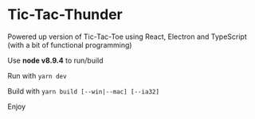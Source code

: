 # Tic-Tac-Thunder

Powered up version of Tic-Tac-Toe using React, Electron and TypeScript (with a bit of functional programming)

Use **node v8.9.4** to run/build

Run with ```yarn dev```

Build with ```yarn build [--win|--mac] [--ia32]```

Enjoy
